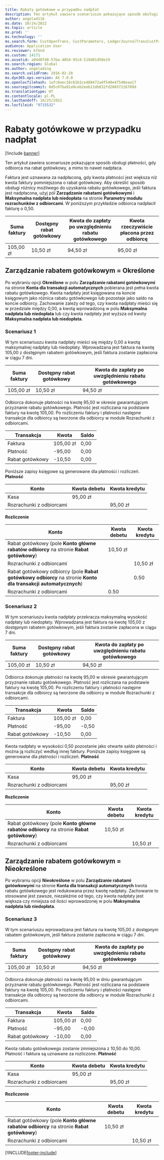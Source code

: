 ```yaml
---
title: Rabaty gotówkowe w przypadku nadpłat
description: Ten artykuł zawiera scenariusze pokazujące sposób obsługi płatności, gdy odbiorca ma rabat gotówkowy, a mimo to nawet nadpłaca.
author: angelad116
ms.date: 10/24/2022
ms.topic: article
ms.prod: ''
ms.technology: ''
ms.search.form: CustOpenTrans, CustParameters, LedgerJournalTransCustPaym, LedgerJournalTransVendPaym, VendOpenTrans, VendParameters
audience: Application User
ms.reviewer: kfend
ms.custom: 14171
ms.assetid: a94d0fd0-57ba-4054-93c8-519d01d50e19
ms.search.region: Global
ms.author: angelading
ms.search.validFrom: 2016-02-28
ms.dyn365.ops.version: AX 7.0.0
ms.openlocfilehash: 1afc8aec18c61b1ce488472adf540e47540eaa17
ms.sourcegitcommit: 0d5c07ba91a9ceb2eeb11db032fd28037216789d
ms.translationtype: HT
ms.contentlocale: pl-PL
ms.lasthandoff: 10/25/2022
ms.locfileid: "9715532"
---
```

# <a name="cash-discounts-for-overpayments"></a>Rabaty gotówkowe w przypadku nadpłat

[!include [banner](../includes/banner.md)]

Ten artykuł zawiera scenariusze pokazujące sposób obsługi płatności, gdy odbiorca ma rabat gotówkowy, a mimo to nawet nadpłaca. 

Faktura jest uznawana za nadpłaconą, gdy kwota płatności jest większa niż kwota faktury pomniejszona o rabat gotówkowy. Aby określić sposób obsługi różnicy możliwego do uzyskania rabatu gotówkowego, jeśli faktura jest nadpłacona, użyj pól **Zarządzanie rabatami gotówkowymi** i **Maksymalna nadpłata lub niedopłata** na stronie **Parametry modułu rozrachunków z odbiorcami**. W poniższym przykładzie odbiorca nadpłacił fakturę o 0,50.

| Suma faktury | Dostępny rabat gotówkowy | Kwota do zapłaty po uwzględnieniu rabatu gotówkowego | Kwota rzeczywiście płacona przez odbiorcę |
|---------------|-------------------------|-----------------------------------------------------|-----------------------------------|
| 105,00 zł        | 10,50 zł                   | 94,50 zł                                               | 95,00 zł                             |

## <a name="cash-discount-administration--specific"></a>Zarządzanie rabatem gotówkowym = Określone
Po wybraniu opcji **Określone** w polu **Zarządzanie rabatami gotówkowymi** na stronie **Konta dla transakcji automatycznych** pobierana jest pełna kwota rabatu gotówkowego. Kwota nadpłaty jest księgowana na koncie księgowym jako różnica rabatu gotówkowego lub pozostaje jako saldo na koncie odbiorcy. Zachowanie zależy od tego, czy kwota nadpłaty mieści się w przedziale między 0,00, a kwotą wprowadzoną w polu **Maksymalna nadpłata lub niedopłata** lub czy kwota nadpłaty jest wyższa od kwoty **Maksymalna nadpłata lub niedopłata**.

### <a name="scenario-1"></a>Scenariusz 1

W tym scenariuszu kwota nadpłaty mieści się między 0,00 a kwotą maksymalnej nadpłaty lub niedopłaty. Wprowadzana jest faktura na kwotę 105,00 z dostępnym rabatem gotówkowym, jeśli faktura zostanie zapłacona w ciągu 7 dni.

| Suma faktury | Dostępny rabat gotówkowy | Kwota do zapłaty po uwzględnieniu rabatu gotówkowego |
|---------------|-------------------------|-----------------------------------------------------|
| 105,00 zł        | 10,50 zł                   | 94,50 zł                                               |

Odbiorca dokonuje płatności na kwotę 95,00 w okresie gwarantującym przyznanie rabatu gotówkowego. Płatność jest rozliczana na podstawie faktury na kwotę 105,00. Po rozliczeniu faktury i płatności następne transakcje dla odbiorcy są tworzone dla odbiorcy w module Rozrachunki z odbiorcami.

| Transakcja   | Kwota | Saldo |
|---------------|--------|---------|
| Faktura       | 105,00 zł | 0,00    |
| Płatność       | -95,00 | 0,00    |
| Rabat gotówkowy | -10,50 | 0,00    |

Poniższe zapisy księgowe są generowane dla płatności i rozliczeń. **Płatność**

| Konto             | Kwota debetu | Kwota kredytu |
|---------------------|--------------|---------------|
| Kasa                | 95,00 zł        |               |
| Rozrachunki z odbiorcami |              | 95,00 zł         |

**Rozliczenie**

| Konto                                                                                                          | Kwota debetu | Kwota kredytu |
|------------------------------------------------------------------------------------------------------------------|--------------|---------------|
| Rabat gotówkowy (pole **Konto główne rabatów odbiorcy** na stronie **Rabat gotówkowy**)                 | 10,50 zł        |               |
| Rozrachunki z odbiorcami                                                                                              |              | 10,50 zł         |
| Rabat gotówkowy odbiorcy (pole **Rabat gotówkowy odbiorcy** na stronie **Konto dla transakcji automatycznych**) |              | 0.50          |
| Rozrachunki z odbiorcami                                                                                              | 0.50         |               |

### <a name="scenario-2"></a>Scenariusz 2

W tym scenariuszu kwota nadpłaty przekracza maksymalną wysokość nadpłaty lub niedopłaty. Wprowadzana jest faktura na kwotę 105,00 z dostępnym rabatem gotówkowym, jeśli faktura zostanie zapłacona w ciągu 7 dni.

| Suma faktury | Dostępny rabat gotówkowy | Kwota do zapłaty po uwzględnieniu rabatu gotówkowego |
|---------------|-------------------------|-----------------------------------------------------|
| 105,00 zł        | 10,50 zł                   | 94,50 zł                                               |

Odbiorca dokonuje płatności na kwotę 95,00 w okresie gwarantującym przyznanie rabatu gotówkowego. Płatność jest rozliczana na podstawie faktury na kwotę 105,00. Po rozliczeniu faktury i płatności następne transakcje dla odbiorcy są tworzone dla odbiorcy w module Rozrachunki z odbiorcami.

| Transakcja   | Kwota | Saldo |
|---------------|--------|---------|
| Faktura       | 105,00 zł | 0,00    |
| Płatność       | -95,00 | -0,50   |
| Rabat gotówkowy | -10,50 | 0,00    |

Kwota nadpłaty w wysokości 0,50 pozostanie jako otwarte saldo płatności i można ją rozliczyć według innej faktury. Poniższe zapisy księgowe są generowane dla płatności i rozliczeń. **Płatność**

| Konto             | Kwota debetu | Kwota kredytu |
|---------------------|--------------|---------------|
| Kasa                | 95,00 zł        |               |
| Rozrachunki z odbiorcami |              | 95,00 zł         |

**Rozliczenie**

| Konto                                                                                          | Kwota debetu | Kwota kredytu |
|--------------------------------------------------------------------------------------------------|--------------|---------------|
| Rabat gotówkowy (pole **Konto główne rabatów odbiorcy** na stronie **Rabat gotówkowy**) | 10,50 zł        |               |
| Rozrachunki z odbiorcami                                                                              |              | 10,50 zł         |

## <a name="cash-discount-administration--unspecific"></a>Zarządzanie rabatem gotówkowym = Nieokreślone
Po wybraniu opcji **Nieokreślone** w polu **Zarządzanie rabatami gotówkowymi** na stronie **Konta dla transakcji automatycznych** kwota rabatu gotówkowego jest redukowana przez kwotę nadpłaty. Zachowanie to stosowane jest zawsze, niezależnie od tego, czy kwota nadpłaty jest większa czy mniejsza od ilości wprowadzonej w polu **Maksymalna nadpłata lub niedopłata**.

### <a name="scenario-3"></a>Scenariusz 3

W tym scenariuszu wprowadzana jest faktura na kwotę 105,00 z dostępnym rabatem gotówkowym, jeśli faktura zostanie zapłacona w ciągu 7 dni.

| Suma faktury | Dostępny rabat gotówkowy | Kwota do zapłaty po uwzględnieniu rabatu gotówkowego |
|---------------|-------------------------|-----------------------------------------------------|
| 105,00 zł        | 10,50 zł                   | 94,50 zł                                               |

Odbiorca dokonuje płatności na kwotę 95,00 w dniu gwarantującym przyznanie rabatu gotówkowego. Płatność jest rozliczana na podstawie faktury na kwotę 105,00. Po rozliczeniu faktury i płatności następne transakcje dla odbiorcy są tworzone dla odbiorcy w module Rozrachunki z odbiorcami.

| Transakcja   | Kwota | Saldo |
|---------------|--------|---------|
| Faktura       | 105,00 zł | 0,00    |
| Płatność       | -95,00 | -0,00   |
| Rabat gotówkowy | -10,00 | 0,00    |

Kwota rabatu gotówkowego zostanie zmniejszona z 10,50 do 10,00. Płatność i faktura są uznawane za rozliczone. **Płatność**

| Konto             | Kwota debetu | Kwota kredytu |
|---------------------|--------------|---------------|
| Kasa                | 95,00 zł        |               |
| Rozrachunki z odbiorcami |              | 95,00 zł         |

**Rozliczenie**

| Konto                                                                                          | Kwota debetu | Kwota kredytu |
|--------------------------------------------------------------------------------------------------|--------------|---------------|
| Rabat gotówkowy (pole **Konto główne rabatów odbiorcy** na stronie **Rabat gotówkowy**) | 10,50 zł        |               |
| Rozrachunki z odbiorcami                                                                              |              | 10,50 zł         |







[!INCLUDE[footer-include](../../includes/footer-banner.md)]
